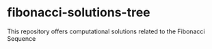 # fibonacci-solutions-tree
This repository offers computational solutions related to the Fibonacci Sequence
